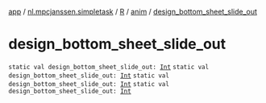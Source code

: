 [app](../../../index.md) / [nl.mpcjanssen.simpletask](../../index.md) / [R](../index.md) / [anim](index.md) / [design_bottom_sheet_slide_out](.)

# design_bottom_sheet_slide_out

`static val design_bottom_sheet_slide_out: `[`Int`](https://kotlinlang.org/api/latest/jvm/stdlib/kotlin/-int/index.html)
`static val design_bottom_sheet_slide_out: `[`Int`](https://kotlinlang.org/api/latest/jvm/stdlib/kotlin/-int/index.html)
`static val design_bottom_sheet_slide_out: `[`Int`](https://kotlinlang.org/api/latest/jvm/stdlib/kotlin/-int/index.html)
`static val design_bottom_sheet_slide_out: `[`Int`](https://kotlinlang.org/api/latest/jvm/stdlib/kotlin/-int/index.html)